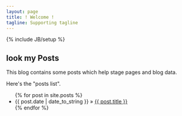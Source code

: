 ```yaml
---
layout: page
title: ! Welcome !
tagline: Supporting tagline
---
```

{% include JB/setup %}



    
## look my Posts

This blog contains some posts which help stage pages and blog data.


Here's the "posts list".

<ul class="posts">
  {% for post in site.posts %}
    <li><span>{{ post.date | date_to_string }}</span> &raquo; <a href="{{ BASE_PATH }}{{ post.url }}">{{ post.title }}</a></li>
  {% endfor %}
</ul>



